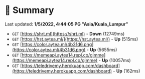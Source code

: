 # 📖 Summary
Last updated: **1/5/2022, 4:44:05 PG "Asia/Kuala_Lumpur"**

- `GET` [https://shrt.ml](https://shrt.ml) - **Down** (12749ms)
- `GET` [https://hst.aytea.ml/](https://hst.aytea.ml/) - **Up** (515ms)
- `GET` [https://color.aytea.ml/4b31d6.png](https://color.aytea.ml/4b31d6.png) - **Up** (5655ms)
- `GET` [https://memeapi.aytea14.repl.co/gimme](https://memeapi.aytea14.repl.co/gimme) - **Up** (10057ms)
- `GET` [https://teledrivemy.herokuapp.com/dashboard](https://teledrivemy.herokuapp.com/dashboard) - **Up** (162ms)

